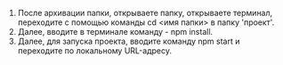 1. После архивации папки, открываете папку, открываете терминал, переходите с помощью команды cd <имя папки> в папку 'проект'.
2. Далее, вводите в терминале команду - npm install.
3. Далее, для запуска проекта, вводите команду npm start и переходите по локальному URL-адресу.
